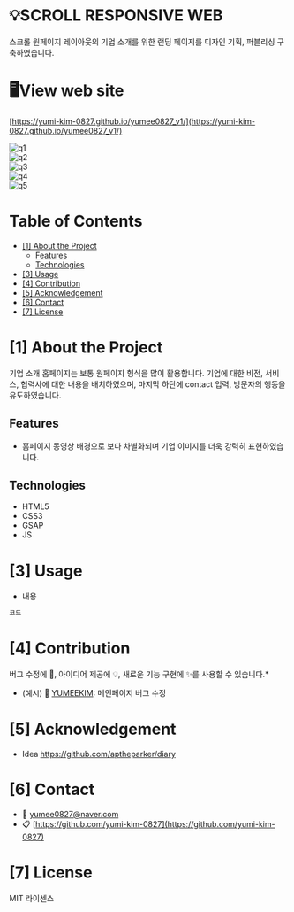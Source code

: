 # 💡SCROLL RESPONSIVE WEB

스크롤 원페이지 레이아웃의 기업 소개를 위한 랜딩 페이지를 디자인 기획, 퍼블리싱 구축하였습니다.

# 🖥️View web site

[https://yumi-kim-0827.github.io/yumee0827_v1/](https://yumi-kim-0827.github.io/yumee0827_v1/)

<!--프로젝트 대문 이미지-->

![q1](https://github.com/yumi-kim-0827/nagunagu/assets/116349476/5aa8bab6-1ad2-4605-ae8c-8bff182a4a10)   
![q2](https://github.com/yumi-kim-0827/nagunagu/assets/116349476/5e5f4303-23a5-4718-a156-46c8b9853f99)   
![q3](https://github.com/yumi-kim-0827/nagunagu/assets/116349476/79d3320e-341d-4231-a16c-6ce9a49f4079)   
![q4](https://github.com/yumi-kim-0827/nagunagu/assets/116349476/c9e7ae57-f4ea-4728-a2c7-4894f9cb6fef)   
![q5](https://github.com/yumi-kim-0827/nagunagu/assets/116349476/c5e41ff3-fe83-4e5b-9f90-c804f0cffe3f)   
<!--목차-->

# Table of Contents

- [[1] About the Project](#1-about-the-project)
  - [Features](#features)
  - [Technologies](#technologies)
- [[3] Usage](#3-usage)
- [[4] Contribution](#4-contribution)
- [[5] Acknowledgement](#5-acknowledgement)
- [[6] Contact](#6-contact)
- [[7] License](#7-license)

# [1] About the Project

기업 소개 홈페이지는 보통 원페이지 형식을 많이 활용합니다.   기업에 대한 비전, 서비스, 협력사에 대한 내용을 배치하였으며,   마지막 하단에 contact 입력, 방문자의 행동을 유도하였습니다.

## Features

- 홈페이지 동영상 배경으로 보다 차별화되며 기업 이미지를 더욱 강력히 표현하였습니다.

## Technologies

- HTML5
- CSS3
- GSAP
- JS

# [3] Usage

- 내용

```java
코드
```

# [4] Contribution

버그 수정에 🐞, 아이디어 제공에 💡, 새로운 기능 구현에 ✨를 사용할 수 있습니다.\*

- (예시) 🐞 [YUMEEKIM](https://github.com/yumi-kim-0827): 메인페이지 버그 수정

# [5] Acknowledgement

- Idea https://github.com/aptheparker/diary

# [6] Contact

- 📧 yumee0827@naver.com
- 📋 [https://github.com/yumi-kim-0827](https://github.com/yumi-kim-0827)

# [7] License

MIT 라이센스

<!--Url for Badges-->

[license-shield]: https://img.shields.io/github/license/dev-ujin/readme-template?labelColor=D8D8D8&color=04B4AE
[repository-size-shield]: https://img.shields.io/github/repo-size/dev-ujin/readme-template?labelColor=D8D8D8&color=BE81F7
[issue-closed-shield]: https://img.shields.io/github/issues-closed/dev-ujin/readme-template?labelColor=D8D8D8&color=FE9A2E

<!--Url for Buttons-->

[readme-eng-shield]: https://img.shields.io/badge/-readme%20in%20english-2E2E2E?style=for-the-badge
[view-demo-shield]: https://img.shields.io/badge/-%F0%9F%98%8E%20view%20demo-F3F781?style=for-the-badge
[view-demo-url]: https://dev-ujin.github.io
[report-bug-shield]: https://img.shields.io/badge/-%F0%9F%90%9E%20report%20bug-F5A9A9?style=for-the-badge
[report-bug-url]: https://github.com/dev-ujin/readme-template/issues
[request-feature-shield]: https://img.shields.io/badge/-%E2%9C%A8%20request%20feature-A9D0F5?style=for-the-badge
[request-feature-url]: https://github.com/dev-ujin/readme-template/issues

<!--URLS-->

[license-url]: LICENSE.md
[contribution-url]: CONTRIBUTION.md
[readme-eng-url]: ../README.md
